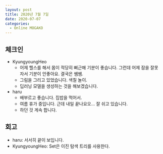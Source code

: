 ```yaml
---
layout: post
title: 2020년 7월 7일
date: 2020-07-07
categories:
  - Online MOGAKO
---
```


## 체크인

- KyungyoungHeo
  - 어제 헬스를 해서 몸이 적당히 뻐근해 기분이 좋습니다. 그런데 어제 잠을 잘못 자서 기분이 안좋아요. 결국은 쌤쌤.
  - 그림을 그리고 있었습니다. 색칠 놀이.
  - 딥러닝 모델을 생성하는 것을 해보겠습니다.
- haru
  - 배부르고 좋습니다. 집밥을 먹어서.
  - 여름 휴가 중입니다. 근데 내일 끝나요오... 잘 쉬고 있습니다.
  - 하던 것 계속 합니다.

## 회고

- haru: 서서히 끝이 보입니다.
- KyungyoungHeo: Set은 이진 탐색 트리를 사용한다.
